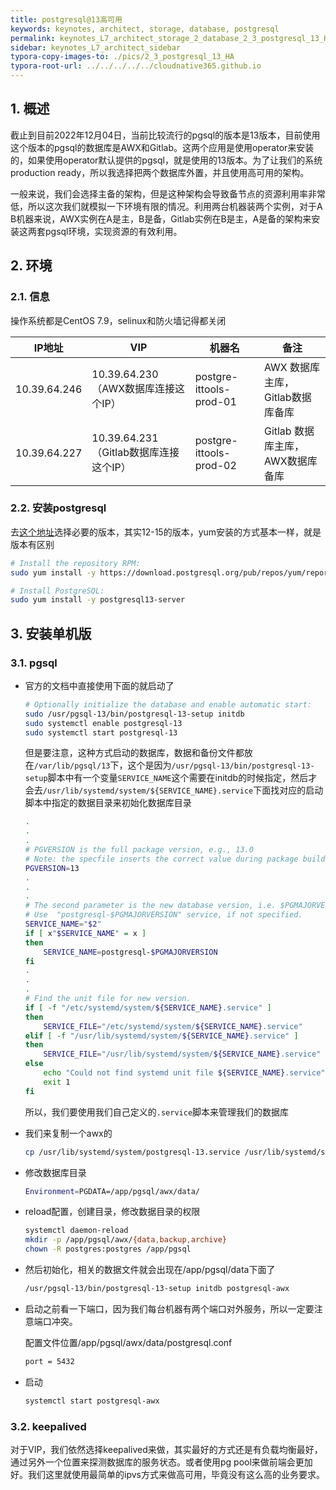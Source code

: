 ```yaml
---
title: postgresql@13高可用
keywords: keynotes, architect, storage, database, postgresql
permalink: keynotes_L7_architect_storage_2_database_2_3_postgresql_13_HA.html
sidebar: keynotes_L7_architect_sidebar
typora-copy-images-to: ./pics/2_3_postgresql_13_HA
typora-root-url: ../../../../../cloudnative365.github.io
---
```


## 1. 概述

截止到目前2022年12月04日，当前比较流行的pgsql的版本是13版本，目前使用这个版本的pgsql的数据库是AWX和Gitlab。这两个应用是使用operator来安装的，如果使用operator默认提供的pgsql，就是使用的13版本。为了让我们的系统production ready，所以我选择把两个数据库外置，并且使用高可用的架构。

一般来说，我们会选择主备的架构，但是这种架构会导致备节点的资源利用率非常低，所以这次我们就模拟一下环境有限的情况。利用两台机器装两个实例，对于A B机器来说，AWX实例在A是主，B是备，Gitlab实例在B是主，A是备的架构来安装这两套pgsql环境，实现资源的有效利用。

## 2. 环境

### 2.1. 信息

操作系统都是CentOS 7.9，selinux和防火墙记得都关闭

| IP地址       | VIP                                    | 机器名                  | 备注                             |
| ------------ | -------------------------------------- | ----------------------- | -------------------------------- |
| 10.39.64.246 | 10.39.64.230（AWX数据库连接这个IP）    | postgre-ittools-prod-01 | AWX 数据库主库，Gitlab数据库备库 |
| 10.39.64.227 | 10.39.64.231（Gitlab数据库连接这个IP） | postgre-ittools-prod-02 | Gitlab 数据库主库，AWX数据库备库 |

### 2.2. 安装postgresql

去[这个地址](https://www.postgresql.org/download/linux/redhat/)选择必要的版本，其实12-15的版本，yum安装的方式基本一样，就是版本有区别

``` bash
# Install the repository RPM:
sudo yum install -y https://download.postgresql.org/pub/repos/yum/reporpms/EL-7-x86_64/pgdg-redhat-repo-latest.noarch.rpm

# Install PostgreSQL:
sudo yum install -y postgresql13-server
```

## 3. 安装单机版

### 3.1. pgsql

+ 官方的文档中直接使用下面的就启动了

  ``` bash
  # Optionally initialize the database and enable automatic start:
  sudo /usr/pgsql-13/bin/postgresql-13-setup initdb
  sudo systemctl enable postgresql-13
  sudo systemctl start postgresql-13
  ```

  但是要注意，这种方式启动的数据库，数据和备份文件都放在`/var/lib/pgsql/13`下，这个是因为`/usr/pgsql-13/bin/postgresql-13-setup`脚本中有一个变量`SERVICE_NAME`这个需要在initdb的时候指定，然后才会去`/usr/lib/systemd/system/${SERVICE_NAME}.service`下面找对应的启动脚本中指定的数据目录来初始化数据库目录

  ``` bash
  .
  .
  .
  # PGVERSION is the full package version, e.g., 13.0
  # Note: the specfile inserts the correct value during package build
  PGVERSION=13
  .
  .
  .
  # The second parameter is the new database version, i.e. $PGMAJORVERSION in this case.
  # Use  "postgresql-$PGMAJORVERSION" service, if not specified.
  SERVICE_NAME="$2"
  if [ x"$SERVICE_NAME" = x ]
  then
      SERVICE_NAME=postgresql-$PGMAJORVERSION
  fi
  .
  .
  .
  # Find the unit file for new version.
  if [ -f "/etc/systemd/system/${SERVICE_NAME}.service" ]
  then
      SERVICE_FILE="/etc/systemd/system/${SERVICE_NAME}.service"
  elif [ -f "/usr/lib/systemd/system/${SERVICE_NAME}.service" ]
  then
      SERVICE_FILE="/usr/lib/systemd/system/${SERVICE_NAME}.service"
  else
      echo "Could not find systemd unit file ${SERVICE_NAME}.service"
      exit 1
  fi
  ```

  所以，我们要使用我们自己定义的`.service`脚本来管理我们的数据库

+ 我们来复制一个awx的

  ``` bash
  cp /usr/lib/systemd/system/postgresql-13.service /usr/lib/systemd/system/postgresql-awx.service
  ```

+ 修改数据库目录

  ``` bash
  Environment=PGDATA=/app/pgsql/awx/data/
  ```

+ reload配置，创建目录，修改数据目录的权限

  ``` bash
  systemctl daemon-reload
  mkdir -p /app/pgsql/awx/{data,backup,archive}
  chown -R postgres:postgres /app/pgsql
  ```

+ 然后初始化，相关的数据文件就会出现在/app/pgsql/data下面了

  ``` bash
  /usr/pgsql-13/bin/postgresql-13-setup initdb postgresql-awx
  ```

+ 启动之前看一下端口，因为我们每台机器有两个端口对外服务，所以一定要注意端口冲突。

  配置文件位置/app/pgsql/awx/data/postgresql.conf

  ``` bash
  port = 5432
  ```

+ 启动

  ``` bash
  systemctl start postgresql-awx
  ```

### 3.2. keepalived

对于VIP，我们依然选择keepalived来做，其实最好的方式还是有负载均衡最好，通过另外一个位置来探测数据库的服务状态。或者使用pg pool来做前端会更加好。我们这里就使用最简单的ipvs方式来做高可用，毕竟没有这么高的业务要求。

